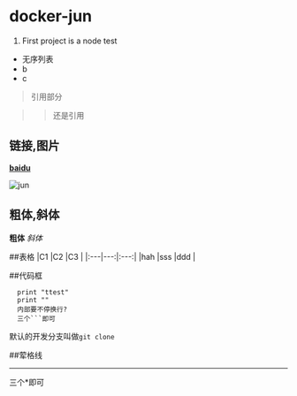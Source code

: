 # docker-jun

1. First project is a node test


* 无序列表
* b
* c

> 引用部分

>> 还是引用

## 链接,图片
[**baidu**](www.baidu.com)

![jun](http://www.mouapp.com/Mou_128.png)

## 粗体,斜体
**粗体**
*斜体*

##表格
|C1 |C2 |C3 |
|:---|---:|:---:|
|hah |sss |ddd |

##代码框
```
  print "ttest"
  print ""
  内部要不停换行?
  三个```即可
```

默认的开发分支叫做`git clone`

##荤格线
***
三个*即可
